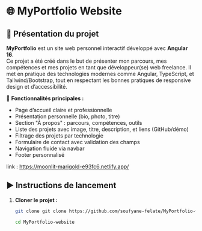 # 🌐 MyPortfolio Website

## 🚀 Présentation du projet

**MyPortfolio** est un site web personnel interactif développé avec **Angular 16**.  
Ce projet a été créé dans le but de présenter mon parcours, mes compétences et mes projets en tant que développeur(se) web freelance. Il met en pratique des technologies modernes comme Angular, TypeScript, et Tailwind/Bootstrap, tout en respectant les bonnes pratiques de responsive design et d’accessibilité.

🔧 **Fonctionnalités principales :**
- Page d’accueil claire et professionnelle
- Présentation personnelle (bio, photo, titre)
- Section "À propos" : parcours, compétences, outils
- Liste des projets avec image, titre, description, et liens (GitHub/démo)
- Filtrage des projets par technologie
- Formulaire de contact avec validation des champs
- Navigation fluide via navbar
- Footer personnalisé


link : https://moonlit-marigold-e93fc6.netlify.app/

## ▶️ Instructions de lancement

1. **Cloner le projet :**
   ```bash
   git clone git clone https://github.com/soufyane-felate/MyPortfolio-website.git

   cd MyPortfolio-website
